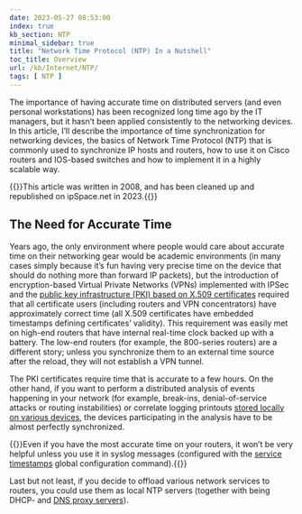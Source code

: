 ```yaml
---
date: 2023-05-27 08:53:00
index: true
kb_section: NTP
minimal_sidebar: true
title: "Network Time Protocol (NTP) In a Nutshell"
toc_title: Overview
url: /kb/Internet/NTP/
tags: [ NTP ]
---
```

The importance of having accurate time on distributed servers (and even personal workstations) has been recognized long time ago by the IT managers, but it hasn’t been applied consistently to the networking devices. In this article, I’ll describe the importance of time synchronization for networking devices, the basics of Network Time Protocol (NTP) that is commonly used to synchronize IP hosts and routers, how to use it on Cisco routers and IOS-based switches and how to implement it in a highly scalable way.
<!--more-->
{{<note migrated>}}This article was written in 2008, and has been cleaned up and republished on ipSpace.net in 2023.{{</note>}}

## The Need for Accurate Time

Years ago, the only environment where people would care about accurate time on their networking gear would be academic environments (in many cases simply because it’s fun having very precise time on the device that should do nothing more than forward IP packets), but the introduction of encryption-based Virtual Private Networks (VPNs) implemented with IPSec and the [public key infrastructure (PKI) based on X.509 certificates](http://en.wikipedia.org/wiki/X.509) required that all certificate users (including routers and VPN concentrators) have approximately correct time (all X.509 certificates have embedded timestamps defining certificates’ validity). This requirement was easily met on high-end routers that have internal real-time clock backed up with a battery. The low-end routers (for example, the 800-series routers) are a different story; unless you synchronize them to an external time source after the reload, they will not establish a VPN tunnel.

The PKI certificates require time that is accurate to a few hours. On the other hand, if you want to perform a distributed analysis of events happening in your network (for example, break-ins, denial-of-service attacks or routing instabilities) or correlate logging printouts [stored locally on various devices](/2007/09/logging-to-flash-disk/), the devices participating in the analysis have to be almost perfectly synchronized.

{{<note info>}}Even if you have the most accurate time on your routers, it won’t be very helpful unless you use it in syslog messages (configured with the [service timestamps](http://www.cisco.com/en/US/docs/ios/12_3/configfun/command/reference/cfr_1g07.html#wp1029551) global configuration command).{{</note>}}

Last but not least, if you decide to offload various network services to routers, you could use them as local NTP servers (together with being DHCP- and [DNS proxy servers](/2006/08/using-router-as-dns-proxy-server/)).
